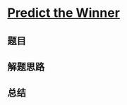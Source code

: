 # [Predict the Winner](https://leetcode.com/problems/predict-the-winner/)
## 题目


## 解题思路


## 总结


